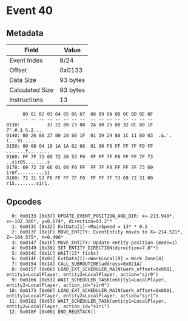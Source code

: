 # Event 40

## Metadata

| Field           | Value    |
|-----------------|----------|
| Event Index     | 8/24     |
| Offset          | 0x0133   |
| Data Size       | 93 bytes |
| Calculated Size | 93 bytes |
| Instructions    | 13       |

```
      00 01 02 03 04 05 06 07  08 09 0A 0B 0C 0D 0E 0F
      -- -- -- -- -- -- -- --  -- -- -- -- -- -- -- --
0130:          37 22 80 23 80  24 80 25 80 32 0C 80 1F     7".#.$.%.2...
0140: 00 26 80 27 80 28 80 1F  01 39 29 80 1C 11 80 03  .&.'.(...9).....
0150: 00 00 04 10 1A 1A 02 66  01 00 F0 FF FF 7F F0 FF  .......f........
0160: FF 7F 73 69 72 30 53 F0  FF FF 7F F0 FF FF 7F 73  ..sir0S........s
0170: 69 72 30 66 01 00 F0 FF  FF 7F F0 FF FF 7F 73 69  ir0f..........si
0180: 72 31 53 F0 FF FF 7F F0  FF FF 7F 73 69 72 31 00  r1S........sir1.
```

## Opcodes

```
  0: 0x0133 [0x37] UPDATE_EVENT_POSITION_AND_DIR: x=-213.948*, z=-102.386*, y=0.674*, direction=93.2°*
  1: 0x013C [0x32] ExtData[1]->MainSpeed = 13* * 0.1
  2: 0x013F [0x1F] MOVE_ENTITY: EventEntity moves to X=-214.521*, Z=-104.575*, Y=0.496*
  3: 0x0147 [0x1F] MOVE_ENTITY: Update entity position (mode=1)
  4: 0x0149 [0x39] SET_ENTITY_DIRECTION(direction=7.8°*)
  5: 0x014C [0x1C] WAIT(15* ticks)
  6: 0x014F [0x03] ExtData[1]->WorkLocal[0] = Work_Zone[4]
  7: 0x0154 [0x1A] CALL_SUBROUTINE(address=0x021A)
  8: 0x0157 [0x66] LOAD_EXT_SCHEDULER_MAIN(work_offset=0x0001, entity1=LocalPlayer, entity2=LocalPlayer, action="sir0")
  9: 0x0166 [0x53] WAIT_SCHEDULER_TASK(entity1=LocalPlayer, entity2=LocalPlayer, action_id="sir0")
 10: 0x0173 [0x66] LOAD_EXT_SCHEDULER_MAIN(work_offset=0x0001, entity1=LocalPlayer, entity2=LocalPlayer, action="sir1")
 11: 0x0182 [0x53] WAIT_SCHEDULER_TASK(entity1=LocalPlayer, entity2=LocalPlayer, action_id="sir1")
 12: 0x018F [0x00] END_REQSTACK()
```
